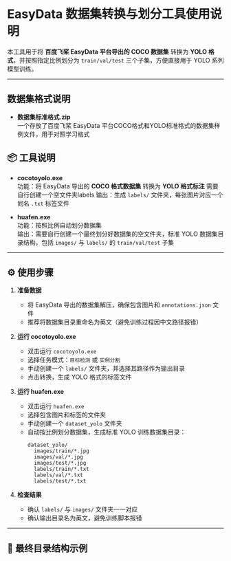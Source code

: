 # EasyData 数据集转换与划分工具使用说明

本工具用于将 **百度飞桨 EasyData 平台导出的 COCO 数据集** 转换为 **YOLO 格式**，并按照指定比例划分为 `train/val/test` 三个子集，方便直接用于 YOLO 系列模型训练。

---
## 数据集格式说明
- **数据集标准格式.zip**  
  一个存放了百度飞桨 EasyData 平台COCO格式和YOLO标准格式的数据集样例文件，用于对照学习格式

## 📦 工具说明

- **cocotoyolo.exe**  
  功能：将 EasyData 导出的 **COCO 格式数据集** 转换为 **YOLO 格式标注**
  需要自行创建一个空文件夹labels
  输出：生成 `labels/` 文件夹，每张图片对应一个同名 `.txt` 标签文件  

- **huafen.exe**  
  功能：按照比例自动划分数据集  
  输出：需要自行创建一个最终划分好数据集的空文件夹，标准 YOLO 数据集目录结构，包括 `images/` 与 `labels/` 的 `train/val/test` 子集  

---

## ⚙️ 使用步骤

1. **准备数据**  
   - 将 EasyData 导出的数据集解压，确保包含图片和 `annotations.json` 文件  
   - 推荐将数据集目录重命名为英文（避免训练过程因中文路径报错）  

2. **运行 cocotoyolo.exe**  
   - 双击运行 `cocotoyolo.exe`  
   - 选择任务模式：`目标检测` 或 `实例分割`  
   - 手动创建一个 `labels/` 文件夹，并选择其路径作为输出目录  
   - 点击转换，生成 YOLO 格式的标签文件  

3. **运行 huafen.exe**  
   - 双击运行 `huafen.exe`  
   - 选择包含图片和标签的文件夹
   - 手动创建一个 `dataset_yolo` 文件夹
   - 自动按比例划分数据集，生成标准 YOLO 训练数据集目录：  
     ```
     dataset_yolo/
       images/train/*.jpg
       images/val/*.jpg
       images/test/*.jpg
       labels/train/*.txt
       labels/val/*.txt
       labels/test/*.txt
     ```

4. **检查结果**  
   - 确认 `labels/` 与 `images/` 文件夹一一对应  
   - 确认输出目录名为英文，避免训练脚本报错  

---

## 📂 最终目录结构示例

